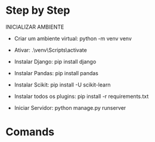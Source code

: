 # Step by Step


INICIALIZAR AMBIENTE

* Criar um ambiente virtual: python -m venv venv

* Ativar: .\venv\Scripts\activate

* Instalar Django: pip install django

* Instalar Pandas: pip install pandas

* Instalar Scikit: pip install -U scikit-learn

* Instalar todos os plugins: pip install -r requirements.txt

* Iniciar Servidor: python manage.py runserver


# Comands

